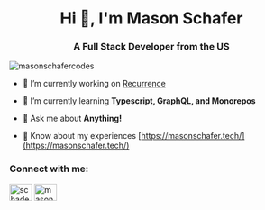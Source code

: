 <h1 align="center">Hi 👋, I'm Mason Schafer</h1>
<h3 align="center">A Full Stack Developer from the US</h3>

<p align="left"> <img src="https://komarev.com/ghpvc/?username=masonschafercodes&label=Profile%20views&color=b67900&style=flat" alt="masonschafercodes" /> </p>

- 🔭 I’m currently working on [Recurrence](https://recurrence.app/)

- 🌱 I’m currently learning **Typescript, GraphQL, and Monorepos**

- 💬 Ask me about **Anything!**

- 📄 Know about my experiences [https://masonschafer.tech/](https://masonschafer.tech/)

<h3 align="left">Connect with me:</h3>
<p align="left">
<a href="https://twitter.com/schadev_" target="blank"><img align="center" src="https://raw.githubusercontent.com/rahuldkjain/github-profile-readme-generator/master/src/images/icons/Social/twitter.svg" alt="schadev_" height="30" width="40" /></a>
<a href="https://linkedin.com/in/masonschafer" target="blank"><img align="center" src="https://raw.githubusercontent.com/rahuldkjain/github-profile-readme-generator/master/src/images/icons/Social/linked-in-alt.svg" alt="masonschafer" height="30" width="40" /></a>
</p>
